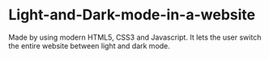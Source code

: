 # Light-and-Dark-mode-in-a-website

Made by using modern HTML5, CSS3 and Javascript. It lets the user switch the entire website between light and dark mode.
